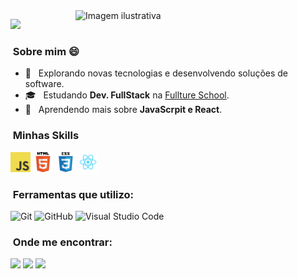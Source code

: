 <img src="https://github.com/iuricode/iuricode/blob/main/logo.svg" min-width="400px" max-width="400px" width="400px" align="right" alt="Imagem ilustrativa">

![](https://github.com/ClaudioVitorP)
<h3> &nbsp;Sobre mim  😄</h3>

- 🤔 &nbsp; Explorando novas tecnologias e desenvolvendo soluções de software.
- 🎓 &nbsp; Estudando **Dev. FullStack** na <a href="https://www.linkedin.com/school/fulltureschool/">Fullture School</a>.
- 🌱 &nbsp; Aprendendo mais sobre **JavaScrpit e React**.

<h3> &nbsp;Minhas Skills </h3>

  <code><img height="32" src="https://raw.githubusercontent.com/github/explore/80688e429a7d4ef2fca1e82350fe8e3517d3494d/topics/javascript/javascript.png" alt="Javascript"/></code>
<code><img height="32" src="https://raw.githubusercontent.com/github/explore/80688e429a7d4ef2fca1e82350fe8e3517d3494d/topics/html/html.png" alt="HTML5"/></code>
<code><img height="32" src="https://raw.githubusercontent.com/github/explore/80688e429a7d4ef2fca1e82350fe8e3517d3494d/topics/css/css.png" alt="CSS"/></code>
<code><img height="32" src="https://raw.githubusercontent.com/github/explore/80688e429a7d4ef2fca1e82350fe8e3517d3494d/topics/react/react.png" alt="React"/></code>

<h3> &nbsp;Ferramentas que utilizo: </h3>

  ![Git](https://img.shields.io/badge/-Git-333333?style=flat&logo=git)
  ![GitHub](https://img.shields.io/badge/-GitHub-333333?style=flat&logo=github)
  ![Visual Studio Code](https://img.shields.io/badge/-Visual%20Studio%20Code-333333?style=flat&logo=visual-studio-code&logoColor=007ACC)

<h3> &nbsp;Onde me encontrar: </h3> 

<div align="left">
  <a href="mailto:claudiovvieira111@gmail.com" alt="Gmail">
  <img src="https://img.shields.io/badge/-Gmail-FF0000?style=flat-square&labelColor=FF0000&logo=gmail&logoColor=white&link=LINK-DO-SEU-EMAIL" /></a>

  <a href="https://www.linkedin.com/in/cláudio-vítor-74829b181/" alt="Linkedin">
  <img src="https://img.shields.io/badge/-Linkedin-0e76a8?style=flat-square&logo=Linkedin&logoColor=white&link=LINK-DO-SEU-LINKEDIN" /></a>

  <a href="https://contate.me/claudiovtor" alt="WhatsApp">
  <img src="https://img.shields.io/badge/-WhatsApp-25d366?style=flat-square&labelColor=25d366&logo=whatsapp&logoColor=white&link=API-DO-SEU-WHATSAPP"/></a>
</div>     


